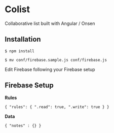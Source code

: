 # Colist
Collaborative list built with Angular / Onsen

## Installation

`$ npm install`

`$ mv conf/firebase.sample.js conf/firebase.js`

Edit Firebase following your Firebase setup

## Firebase Setup

**Rules**

`{
  "rules": {
    ".read": true,
    ".write": true
  }
}`

**Data**

`{
  "notes" : {}
}`